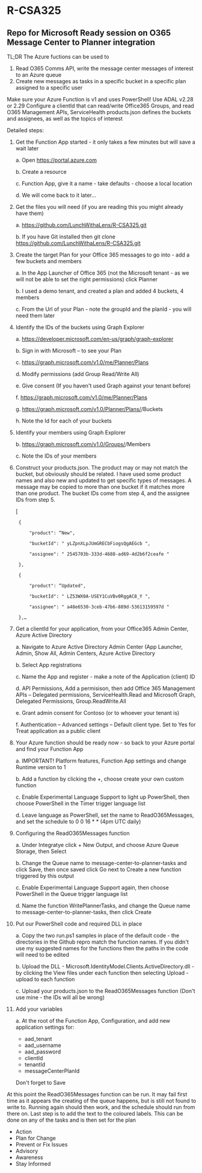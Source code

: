# R-CSA325
## Repo for Microsoft Ready session on O365 Message Center to Planner integration

TL;DR
The Azure fuctions can be used to 
1. Read O365 Comms API, write the message center messages of interest to an Azure queue
2. Create new messages as tasks in a specific bucket in a specific plan assigned to a specific user

Make sure your Azure Function is v1 and uses PowerShell!
Use ADAL v2.28 or 2.29
Configure a clientId that can read/write Office365 Groups, and read O365 Management APIs, ServiceHealth
products.json defines the buckets and assignees, as well as the topics of interest

Detailed steps:
1. Get the Function App started - it only takes a few minutes but will save a wait later

    a.  Open https://portal.azure.com
    
    b.  Create a resource
    
    c.  Function App, give it a name - take defaults - choose a local location
    
    d.  We will come back to it later...
    
2. Get the files you will need (if you are reading this you might already have them)

    a. https://github.com/LunchWithaLens/R-CSA325.git
    
    b. If you have Git installed then git clone https://github.com/LunchWithaLens/R-CSA325.git
    
3. Create the target Plan for your Office 365 messages to go into - add a few buckets and members

    a. In the App Launcher of Office 365 (not the Microsoft tenant - as we will not be able to set the right permissions) click Planner
    
    b. I used a demo tenant, and created a plan and added 4 buckets, 4 members
    
    c. From the Url of your Plan - note the groupId and the planId - you will need them later
    
4. Identify the IDs of the buckets using Graph Explorer

    a. https://developer.microsoft.com/en-us/graph/graph-explorer
    
    b. Sign in with Microsoft – to see your Plan
    
    c. https://graph.microsoft.com/v1.0/me/Planner/Plans
    
    d. Modify permissions (add Group Read/Write All)
    
    e. Give consent (If you haven't used Graph against your tenant before)
    
    f. https://graph.microsoft.com/v1.0/me/Planner/Plans
    
    g. https://graph.microsoft.com/v1.0/Planner/Plans/<planId>/Buckets
    
    h. Note the Id for each of your buckets
    
5. Identify your members using Graph Explorer


    b. https://graph.microsoft.com/v1.0/Groups/<GroupId>/Members
    
    c. Note the IDs of your members
    
6. Construct your products.json.  The product may or may not match the bucket, but obviously should be related.  I have used some product names and also new and updated to get specific types of messages.  A message may be copied to more than one bucket if it matches more than one product.  The bucket IDs come from step 4, and the assignee IDs from step 5.

    
    [

        {

            "product": “New", 

            "bucketId": " yLZpnXLpJUmGRECbFiogsQgAEGcb ", 

            "assignee": " 2545703b-333d-4688-ad69-4d2b6f2ceafe "

        },

        {

            "product": “Updated", 

            "bucketId": " LZ53WX0A-USEY1CuVBv0RggAC8_Y ", 

            "assignee": " a48e6530-3ceb-47b6-889d-53613159597d "

        },…

7. Get a clientId for your application, from your Office365 Admin Center, Azure Active Directory

    a. Navigate to Azure Active Directory Admin Center (App Launcher, Admin, Show All, Admin Centers, Azure Active Directory
    
    b. Select App registrations
    
    c. Name the App and register - make a note of the Application (client) ID
    
    d. API Permissions, Add a permisison, then add Office 365 Management APIs – Delegated permissions, ServiceHealth.Read and 
Microsoft Graph, Delegated Permissions, Group.ReadWrite.All

    e. Grant admin consent for Contoso (or to whoever your tenant is)
    
    f. Authentication – Advanced settings – Default client type. Set to Yes for Treat application as a public client
    
8. Your Azure function should be ready now - so back to your Azure portal and find your Function App

    a. IMPORTANT!  Platform features, Function App settings and change Runtime version to 1
    
    b. Add a function by clicking the +, choose create your own custom function
    
    c. Enable Experimental Language Support to light up PowerShell, then choose PowerShell in the Timer trigger language list
    
    d. Leave language as PowerShell, set the name to ReadO365Messages, and set the schedule to 0 0 16 * * (4pm UTC daily)
    
9. Configuring the ReadO365Messages function

    a. Under Integratye click + New Output, and choose Azure Queue Storage, then Select
    
    b. Change the Queue name to message-center-to-planner-tasks and click Save, then once saved click Go next to Create a new function triggered by this output
    
    c. Enable Experimental Language Support again, then choose PowerShell in the Queue trigger language list
    
    d. Name the function WritePlannerTasks, and change the Queue name to message-center-to-planner-tasks, then click Create
    
10. Put our PowerShell code and required DLL in place

    a. Copy the two run.ps1 samples in place of the default code - the directories in the Github repro match the function names.  If you didn't use my suggested names for the functions then the paths in the code will need to be edited
    
    b. Upload the DLL - Microsoft.IdentityModel.Clients.ActiveDirectory.dll - by clicking the View files under each function then selecting Upload - upload to each function
    
    c. Upload your products.json to the ReadO365Messages function (Don't use mine - the IDs will all be wrong)
    
11. Add your variables

    a. At the root of the Function App, Configuration, and add new application settings for:
    
    * aad_tenant
    * aad_username
    * aad_password
    * clientId
    * tenantId
    * messageCenterPlanId

    Don't forget to Save
    
At this point the ReadO365Messages function can be run.  It may fail first time as it appears the creating of the queue happens, but is still not found to write to.  Running again should then work, and the schedule should run from there on.
Last step is to add the text to the coloured labels.  This can be done on any of the tasks and is then set for the plan
* Action
* Plan for Change
* Prevent or Fix Issues
* Advisory
* Awareness
* Stay Informed






